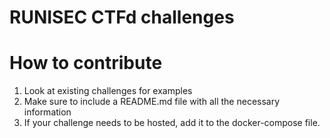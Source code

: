 # RUNISEC CTFd challenges

# How to contribute
1. Look at existing challenges for examples
2. Make sure to include a README.md file with all the necessary information
3. If your challenge needs to be hosted, add it to the docker-compose file.